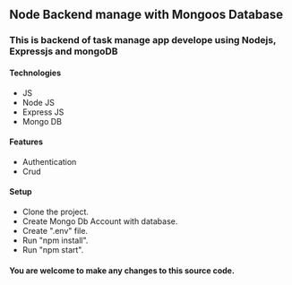 ## Node Backend  manage with Mongoos Database

### This is backend of task manage app develope using Nodejs, Expressjs and mongoDB

#### Technologies
- JS
- Node JS
- Express JS
- Mongo DB

#### Features
- Authentication
- Crud

#### Setup
- Clone the project.
- Create Mongo Db Account with database.
- Create ".env" file.
- Run "npm install".
- Run "npm start".

#### You are welcome to make any changes to this source code.